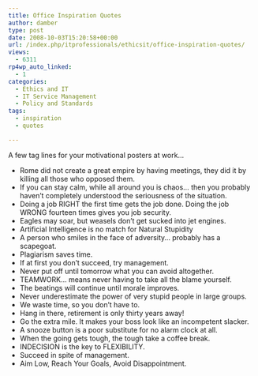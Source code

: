 ```yaml
---
title: Office Inspiration Quotes
author: damber
type: post
date: 2008-10-03T15:20:58+00:00
url: /index.php/itprofessionals/ethicsit/office-inspiration-quotes/
views:
  - 6311
rp4wp_auto_linked:
  - 1
categories:
  - Ethics and IT
  - IT Service Management
  - Policy and Standards
tags:
  - inspiration
  - quotes

---
```

A few tag lines for your motivational posters at work&#8230; 

  * Rome did not create a great empire by having meetings, they did it by killing all those who opposed them.
  * If you can stay calm, while all around you is chaos&#8230; then you probably haven&#8217;t completely understood the seriousness of the situation. 
  * Doing a job RIGHT the first time gets the job done. Doing the job WRONG fourteen times gives you job security. 
  * Eagles may soar, but weasels don&#8217;t get sucked into jet engines. 
  * Artificial Intelligence is no match for Natural Stupidity 
  * A person who smiles in the face of adversity&#8230; probably has a scapegoat. 
  * Plagiarism saves time. 
  * If at first you don&#8217;t succeed, try management. 
  * Never put off until tomorrow what you can avoid altogether. 
  * TEAMWORK&#8230; means never having to take all the blame yourself. 
  * The beatings will continue until morale improves. 
  * Never underestimate the power of very stupid people in large groups. 
  * We waste time, so you don&#8217;t have to. 
  * Hang in there, retirement is only thirty years away! 
  * Go the extra mile. It makes your boss look like an incompetent slacker. 
  * A snooze button is a poor substitute for no alarm clock at all. 
  * When the going gets tough, the tough take a coffee break. 
  * INDECISION is the key to FLEXIBILITY. 
  * Succeed in spite of management. 
  * Aim Low, Reach Your Goals, Avoid Disappointment.